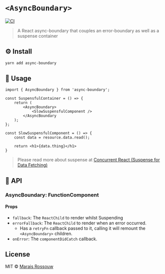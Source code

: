 # `<AsyncBoundary>`

[![CI](https://img.shields.io/github/workflow/status/maraisr/async-boundary/CI/main)](https://github.com/maraisr/async-boundary/actions?query=workflow:CI+branch:main)

> A React async-boundary that couples an error-boundary as well as a suspense
> container

## ⚙️ Install

```sh
yarn add async-boundary
```

## 🚀 Usage

```tsx
import { AsyncBoundary } from 'async-boundary';

const SuspensfulContainer = () => {
	return (
		<AsyncBoundary>
			<SlowSuspensfulComponent />
		</AsyncBoundary
	);
};

const SlowSuspensfulComponent = () => {
	const data = resource.data.read();

	return <h1>{data.thing}</h1>
}
```

> Please read more about suspense at
> [Concurrent React (Suspense for Data Fetching)](https://reactjs.org/docs/concurrent-mode-suspense.html)

## 🔎 API

### AsyncBoundary: FunctionComponent<Props>

#### Props

-   `fallback`: The `ReactChild` to render whilst Suspending
-   `errorFallback`: The `ReactChild` to render when an error occurred.
    -   Has a `retryFn` callback passed to it, calling it will remount the
        `<AsyncBoundary>` children.
-   `onError`: The `componentDidCatch` callback.

## License

MIT © [Marais Rossouw](https://marais.io)
